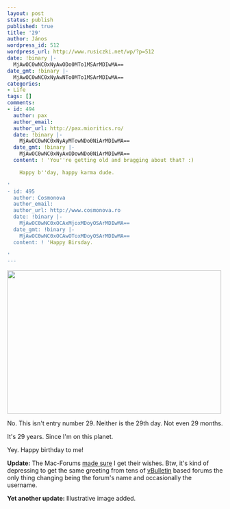 ```yaml
---
layout: post
status: publish
published: true
title: '29'
author: János
wordpress_id: 512
wordpress_url: http://www.rusiczki.net/wp/?p=512
date: !binary |-
  MjAwOC0wNC0xNyAwODo0MTo1MSArMDIwMA==
date_gmt: !binary |-
  MjAwOC0wNC0xNyAwNTo0MTo1MSArMDIwMA==
categories:
- Life
tags: []
comments:
- id: 494
  author: pax
  author_email: 
  author_url: http://pax.mioritics.ro/
  date: !binary |-
    MjAwOC0wNC0xNyAyMTowNDo0NiArMDIwMA==
  date_gmt: !binary |-
    MjAwOC0wNC0xNyAxODowNDo0NiArMDIwMA==
  content: ! 'You''re getting old and bragging about that? :)

    Happy b''day, happy karma dude.

'
- id: 495
  author: Cosmonova
  author_email: 
  author_url: http://www.cosmonova.ro
  date: !binary |-
    MjAwOC0wNC0xOCAxMjoxMDoyOSArMDIwMA==
  date_gmt: !binary |-
    MjAwOC0wNC0xOCAwOToxMDoyOSArMDIwMA==
  content: ! 'Happy Birsday.

'
---
```

<p><a href="http://flickr.com/photos/janos/2421694914/"><img src="http://farm4.static.flickr.com/3132/2421694914_e025690f21.jpg" width="500" height="334" border="0" class="image"/></a></p>
<p>No. This isn't entry number 29. Neither is the 29th day. Not even 29 months.</p>
<p>It's 29 years. Since I'm on this planet.</p>
<p>Yey. Happy birthday to me!</p>
<p><strong>Update:</strong> The Mac-Forums <a href="http://www.rusiczki.net/blog/blogpics/mac-forums-multiple-birthday-wish.php" onclick="window.open('http://www.rusiczki.net/blog/archives/mac-forums-multiple-birthday-wish.php','popup','width=500,height=143,scrollbars=no,resizable=no,toolbar=no,directories=no,location=no,menubar=no,status=no,left=0,top=0'); return false">made sure</a> I get their wishes. Btw, it's kind of depressing to get the same greeting from tens of <a href="http://www.vbulletin.com">vBulletin</a> based forums the only thing changing being the forum's name and occasionally the username.</p>
<p><strong>Yet another update:</strong> Illustrative image added.</p>
